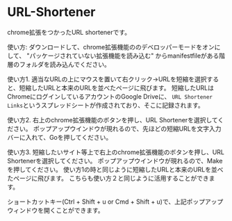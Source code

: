 # URL-Shortener
chrome拡張をつかったURL shortenerです。

使い方:
ダウンロードして、chrome拡張機能ののデベロッパーモードをオンにして、
"パッケージされていない拡張機能を読み込む" からmanifestfileがある階層のフォルダを読み込んでください。

使い方1.
適当なURLの上にマウスを置いて右クリック→URLを短縮を選択すると、短縮したURLと本来のURLを並べたページに飛びます。
短縮したURLはChromeにログインしているアカウントのGoogle Driveに、
`URL Shortener Links`というスプレッドシートが作成されており、そこに記録されます。

使い方2. 右上のchrome拡張機能のボタンを押し、URL Shortenerを選択してください。
ポップアップウインドウが現れるので、先ほどの短縮URLを文字入力バーに入れて、Goを押してください。

使い方3. 短縮したいサイト等上で右上のchrome拡張機能のボタンを押し、URL Shortenerを選択してください。
ポップアップウインドウが現れるので、Makeを押してください。
使い方1の時と同じように短縮したURLと本来のURLを並べたページに飛びます。
こちらも使い方２と同じように活用することができます。

ショートカットキー(Ctrl + Shift + u or Cmd + Shift + u)で、上記ポップアップウィンドウを開くことができます。
